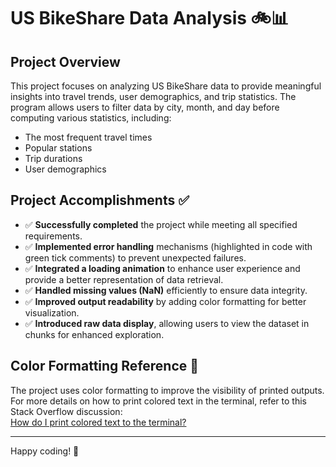 # US BikeShare Data Analysis 🚲📊

## Project Overview
This project focuses on analyzing US BikeShare data to provide meaningful insights into travel trends, user demographics, and trip statistics. The program allows users to filter data by city, month, and day before computing various statistics, including:

- The most frequent travel times
- Popular stations
- Trip durations
- User demographics

## Project Accomplishments ✅

- ✅ **Successfully completed** the project while meeting all specified requirements.
- ✅ **Implemented error handling** mechanisms (highlighted in code with green tick comments) to prevent unexpected failures.
- ✅ **Integrated a loading animation** to enhance user experience and provide a better representation of data retrieval.
- ✅ **Handled missing values (NaN)** efficiently to ensure data integrity.
- ✅ **Improved output readability** by adding color formatting for better visualization.
- ✅ **Introduced raw data display**, allowing users to view the dataset in chunks for enhanced exploration.

## Color Formatting Reference 🎨
The project uses color formatting to improve the visibility of printed outputs. For more details on how to print colored text in the terminal, refer to this Stack Overflow discussion:  
[How do I print colored text to the terminal?](https://stackoverflow.com/questions/287871/how-do-i-print-colored-text-to-the-terminal)

---
Happy coding! 🚀
